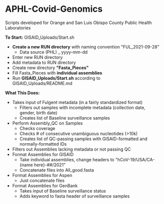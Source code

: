 # APHL-Covid-Genomics
Scripts developed for Orange and San Luis Obispo County Public Health Laboratories


**To Start:** GISAID_Uploads/Start.sh
  - **Create a new RUN directory** with naming convention "FUL_2021-09-28"
    - Data source (PHL) _ yyyy-mm-dd
  - Enter new RUN directory
  - Add metadata to RUN directory
  - Create new directory **"Fasta_Pieces"**
  - Fill Fasta_Pieces with **individual assemblies**
  - Run **GISAID_Uploads/Start.sh** according to GISAID_Uploads/README.md


**What This Does:**
  - Takes input of Fulgent metadata (in a fairly standardized format)
    - Filters out samples with incomplete metadata (collection date, gender, birth date)
    - Creates list of Baseline surveillance samples
  - Perform Assembly_QC on Samples
    - Checks coverage
    - Checks # of consecutive unambiguous nucleotides (>10k)
    - Creates list of QC-passing samples with GISAID-formatted and normally-formatted IDs
  - Filters out Assemblies lacking metadata or not passing QC
  - Format Assemblies for GISAID
    - Take individual assemblies, change headers to "hCoV-19/USA/CA-{name here}-##/2021"
    - Concatenate files into All_good.fasta
  - Format Assemblies for Aspen
    - Just concatenate files
  - Format Assemblies for GenBank
    - Takes input of Baseline surveillance status
    - Adds keyword to fasta header of surveillance samples
  
 
